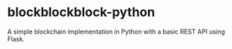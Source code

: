 # blockblockblock-python
A simple blockchain implementation in Python with a basic REST API using Flask.
